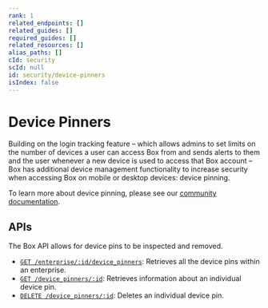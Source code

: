 ```yaml
---
rank: 1
related_endpoints: []
related_guides: []
required_guides: []
related_resources: []
alias_paths: []
cId: security
scId: null
id: security/device-pinners
isIndex: false
---
```

# Device Pinners

Building on the login tracking feature – which allows admins to set limits on
the number of devices a user can access Box from and sends alerts to them and
the user whenever a new device is used to access that Box account – Box has
additional device management functionality to increase security when accessing
Box on mobile or desktop devices: device pinning.

To learn more about device pinning, please see our [community
documentation][community].

## APIs

The Box API allows for device pins to be inspected and removed.

* [`GET /enterprise/:id/device_pinners`](e://get-enterprises-id-device-pinners):
  Retrieves all the device pins within an enterprise.
* [`GET /device_pinners/:id`](e://get-device-pinners-id): Retrieves information
  about an individual device pin.
* [`DELETE /device_pinners/:id`](e://delete-device-pinners-id): Deletes an
  individual device pin.

[community]: https://community.box.com/t5/How-to-Guides-for-Admins/Device-Pinning-Settings/ta-p/172

